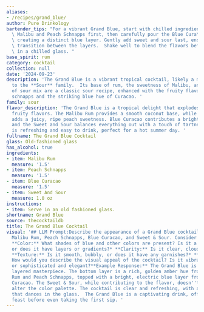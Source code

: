 ```yaml
---
aliases:
- /recipes/grand_blue/
author: Pure Drinkology
bartender_tips: "For a vibrant Grand Blue, start with chilled ingredients. Layer the\
  \ Malibu and Peach Schnapps first, then carefully pour the Blue Cura\xE7ao on top,\
  \ creating a distinct blue layer. Gently add sweet and sour last, ensuring a smooth\
  \ transition between the layers.  Shake well to blend the flavors before serving\
  \ in a chilled glass. "
base_spirit: rum
category: cocktail
collection: null
date: '2024-09-23'
description: 'The Grand Blue is a vibrant tropical cocktail, likely a modern creation,  belonging
  to the **Sour** family.  Its base of rum, the sweetness of Malibu, and tartness
  of sour mix are a classic sour recipe, enhanced with the fruity flavors of peach
  schnapps and the striking blue hue of Curacao. '
family: sour
flavor_description: 'The Grand Blue is a tropical delight that explodes with sweet,
  fruity flavors. The Malibu Rum provides a smooth coconut base, while the Peach Schnapps
  adds a juicy, ripe peach sweetness. Blue Curacao contributes a bright, citrusy tang
  and the Sweet and Sour balances everything out with a touch of tartness. This cocktail
  is refreshing and easy to drink, perfect for a hot summer day. '
fullname: The Grand Blue Cocktail
glass: Old-fashioned glass
has_alcohol: true
ingredients:
- item: Malibu Rum
  measure: '1.5'
- item: Peach Schnapps
  measure: '1.5'
- item: Blue Curacao
  measure: '1.5'
- item: Sweet And Sour
  measure: 1.0 oz
instructions:
- item: Serve in an old fashioned glass.
shortname: Grand Blue
source: thecocktaildb
title: The Grand Blue Cocktail
visual: '## LLM Prompt:Describe the appearance of a Grand Blue cocktail, made with
  Malibu Rum, Peach Schnapps, Blue Curacao, and Sweet & Sour. Consider the following:*
  **Color:** What shades of blue and other colors are present? Is it a solid color,
  or does it have layers or gradients?* **Clarity:** Is it clear, cloudy, or hazy?*
  **Texture:** Is it smooth, bubbly, or does it have any garnishes?* **Overall Impression:**
  How would you describe the visual appeal of the cocktail? Is it vibrant and playful,
  or sophisticated and elegant?**Example Response:** The Grand Blue is a vibrant,
  layered masterpiece. The bottom layer is a rich, golden amber hue from the Malibu
  Rum and Peach Schnapps, topped with a bright, electric blue layer from the Blue
  Curacao. The Sweet & Sour, while contributing to the flavor, doesn''t significantly
  alter the color palette. The cocktail is clear and refreshing, with a gentle effervescence
  that dances in the glass.  The Grand Blue is a captivating drink, offering a visual
  feast before even taking the first sip. '
---
```



